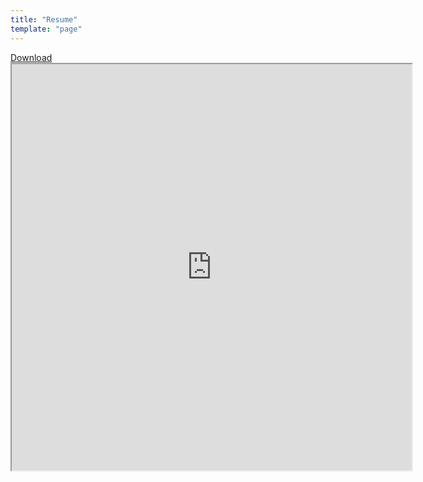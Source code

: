 ```yaml
---
title: "Resume"
template: "page"
---
```




<a href="https://drive.google.com/file/d/1T7lHUSpTAOiB3rxwrx5eCwB7_z8ZO0R1">
  Download
</a>
</br>

<iframe src="https://drive.google.com/file/d/1T7lHUSpTAOiB3rxwrx5eCwB7_z8ZO0R1/preview" width="640" height="650" allow="autoplay"></iframe>